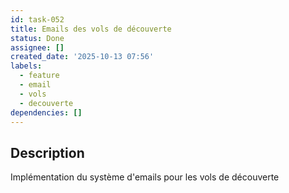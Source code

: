 ```yaml
---
id: task-052
title: Emails des vols de découverte
status: Done
assignee: []
created_date: '2025-10-13 07:56'
labels:
  - feature
  - email
  - vols
  - decouverte
dependencies: []
---
```


## Description

<!-- SECTION:DESCRIPTION:BEGIN -->
Implémentation du système d'emails pour les vols de découverte
<!-- SECTION:DESCRIPTION:END -->

